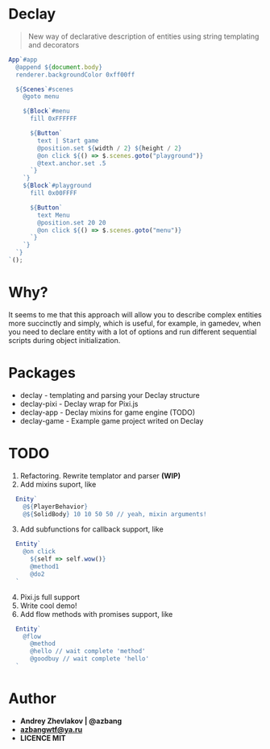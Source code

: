# Declay
> New way of declarative description of entities using string templating and decorators

```js
App`#app
  @append ${document.body}
  renderer.backgroundColor 0xff00ff

  ${Scenes`#scenes
    @goto menu

    ${Block`#menu
      fill 0xFFFFFF

      ${Button`
        text | Start game
        @position.set ${width / 2} ${height / 2}
        @on click ${() => $.scenes.goto("playground")}
        @text.anchor.set .5
      `}
    `}
    ${Block`#playground
      fill 0x00FFFF

      ${Button`
        text Menu
        @position.set 20 20
        @on click ${() => $.scenes.goto("menu")}
      `}
    `}
  `}
`();
```

# Why?
It seems to me that this approach will allow you to describe complex entities more succinctly and simply, 
which is useful, for example, in gamedev, when you need to declare entity with a lot of options and 
run different sequential scripts during object initialization.

# Packages
* declay - templating and parsing your Declay structure
* declay-pixi - Declay wrap for Pixi.js
* declay-app - Declay mixins for game engine (TODO)
* declay-game - Example game project writed on Declay

# TODO
1. Refactoring. Rewrite templator and parser **(WIP)**
2. Add mixins suport, like
```js
  Enity`
    @${PlayerBehavior}
    @${SolidBody} 10 10 50 50 // yeah, mixin arguments!
```
3. Add subfunctions for callback support, like
```js
  Entity`
    @on click
      ${self => self.wow()}
      @method1
      @do2 
  `
```
4. Pixi.js full support
5. Write cool demo!
6. Add flow methods with promises support, like
```js
  Entity`
    @flow
      @method
      @hello // wait complete 'method'
      @goodbuy // wait complete 'hello' 
  `
```
# Author
* **Andrey Zhevlakov | @azbang**
* **azbangwtf@ya.ru**
* **LICENCE MIT**